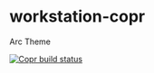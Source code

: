 # workstation-copr

<p>Arc Theme</p>

[![Copr build status](https://copr.fedorainfracloud.org/coprs/mhdahmad/workstation-copr/package/arc-gtk-theme/status_image/last_build.png)](https://copr.fedorainfracloud.org/coprs/mhdahmad/copr-repo/package/arc-theme/)
